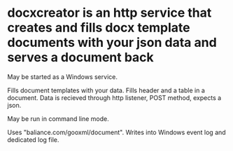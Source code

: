 # docxcreator is an http service that creates and fills docx template documents with your json data and serves a document back

May be started as a Windows service.

Fills document templates with your data.
Fills header and a table in a document.
Data is recieved through http listener, POST method, expects a json.

May be run in command line mode.

Uses "baliance.com/gooxml/document".
Writes into Windows event log and dedicated log file.
